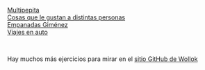 [Multipepita](https://github.com/wollok/multipepita) <br>
[Cosas que le gustan a distintas personas](https://github.com/wollok/objetosGustos) <br>
[Empanadas Giménez](https://github.com/wollok/polimorfismoEmpanadasGimenez) <br>
[Viajes en auto](https://github.com/wollok/viajesEnAuto)

<br>

Hay muchos más ejercicios para mirar en el [sitio GitHub de Wollok](https://github.com/wollok)